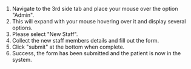 1. Navigate to the 3rd side tab and place your mouse over the option "Admin".
2. This will expand with your mouse hovering over it and display several options.
3. Please select "New Staff". 
4. Collect the new staff members details and fill out the form.
5. Click "submit" at the bottom when complete.
6. Success, the form has been submitted and the patient is now in the system. 